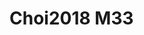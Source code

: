 <a name="material" />

# Choi2018 M33
<script type="application/ld+json">
  {
    "@context": "https://schema.org/",
    "@type": "ChemicalSubstance",
    "http://purl.org/dc/terms/conformsTo":
      {
        "@type": "CreativeWork",
        "@id": "https://bioschemas.org/profiles/ChemicalSubstance/0.4-RELEASE/"
      },
    "@id": "https://egonw.github.io/nanowiki/nanowiki544.html#material",
    "name": "Choi2018 M33",
    "sameAs: "http://127.0.0.1/mediawiki/index.php/Special:URIResolver/Choi2018_M33"
  }
</script>


